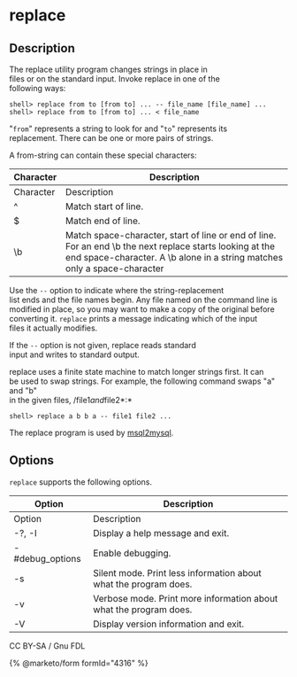 # replace

## Description

The replace utility program changes strings in place in\
files or on the standard input. Invoke replace in one of the\
following ways:

```
shell> replace from to [from to] ... -- file_name [file_name] ...
shell> replace from to [from to] ... < file_name
```

"`from`" represents a string to look for and "`to`" represents its\
replacement. There can be one or more pairs of strings.

A from-string can contain these special characters:

| Character | Description                                                                                                                                                                          |
| --------- | ------------------------------------------------------------------------------------------------------------------------------------------------------------------------------------ |
| Character | Description                                                                                                                                                                          |
| ^         | Match start of line.                                                                                                                                                                 |
| $         | Match end of line.                                                                                                                                                                   |
| \b        | Match space-character, start of line or end of line. For an end \b the next replace starts looking at the end space-character. A \b alone in a string matches only a space-character |

Use the `--` option to indicate where the string-replacement\
list ends and the file names begin. Any file named on the command line is\
modified in place, so you may want to make a copy of the original before\
converting it. `replace` prints a message indicating which of the input\
files it actually modifies.

If the `--` option is not given, replace reads standard\
input and writes to standard output.

replace uses a finite state machine to match longer strings first. It can\
be used to swap strings. For example, the following command swaps "a" and "b"\
in the given files, /file&#x31;_&#x61;n&#x64;_&#x66;ile2\*:\*

```
shell> replace a b b a -- file1 file2 ...
```

The replace program is used by [msql2mysql](../legacy-clients-and-utilities/msql2mysql.md).

## Options

`replace` supports the following options.

| Option           | Description                                                       |
| ---------------- | ----------------------------------------------------------------- |
| Option           | Description                                                       |
| -?, -I           | Display a help message and exit.                                  |
| -#debug\_options | Enable debugging.                                                 |
| -s               | Silent mode. Print less information about what the program does.  |
| -v               | Verbose mode. Print more information about what the program does. |
| -V               | Display version information and exit.                             |

CC BY-SA / Gnu FDL

{% @marketo/form formId="4316" %}

